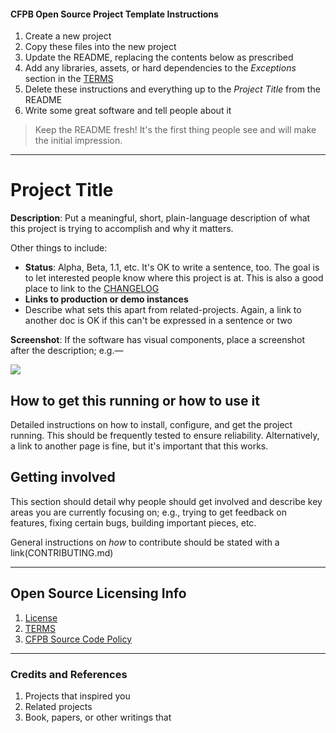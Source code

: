 #### CFPB Open Source Project Template Instructions

1. Create a new project
2. Copy these files into the new project
3. Update the README, replacing the contents below as prescribed
4. Add any libraries, assets, or hard dependencies to the _Exceptions_ section in the [TERMS](TERMS.md)
5. Delete these instructions and everything up to the _Project Title_ from the README
6. Write some great software and tell people about it

> Keep the README fresh! It's the first thing people see and will make the initial impression.

----

# Project Title

**Description**:  Put a meaningful, short, plain-language description of what 
this project is trying to accomplish and why it matters. 

Other things to include:

  - **Status**:  Alpha, Beta, 1.1, etc. It's OK to write a sentence, too.  The goal is to let interested people know where this project is at. This is also a good place to link to the [CHANGELOG](CHANGELOG.md)
  - **Links to production or demo instances**
  - Describe what sets this apart from related-projects. Again, a link to another doc is OK if this can't be expressed in a sentence or two


**Screenshot**: If the software has visual components, place a screenshot after the description; e.g.&mdash;

![](https://raw.githubusercontent.com/cfpb/open-source-project-template/master/screenshot.png)


## How to get this running or how to use it

Detailed instructions on how to install, configure, and get the project running.
This should be frequently tested to ensure reliability. Alternatively, a link to 
another page is fine, but it's important that this works.


## Getting involved

This section should detail why people should get involved and describe key areas you are
currently focusing on; e.g., trying to get feedback on features, fixing certain bugs, building
important pieces, etc.  

General instructions on _how_ to contribute should be stated with a link(CONTRIBUTING.md) 


____

## Open Source Licensing Info
1. [License](LICENSE)
2. [TERMS](TERMS.md)
3. [CFPB Source Code Policy](http://github.com/cfpb/source-code-policy/)


----

### Credits and References

1. Projects that inspired you
2. Related projects
3. Book, papers, or other writings that



